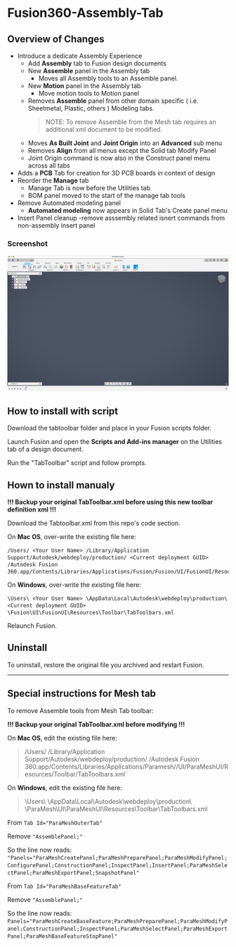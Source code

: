 # Fusion360-Assembly-Tab  

## Overview of Changes  

- Introduce a dedicate Assembly Experience
  - Add **Assembly** tab to Fusion design documents
  - New **Assemble** panel in the Assembly tab
    - Moves all Assembly tools to an Assemble panel.
  - New **Motion** panel in the Assembly tab
    - Move motion tools to Motion panel
  - Removes **Assemble** panel from other domain specific ( i.e. Sheetmetal, Plastic, others ) Modeling tabs.
    > NOTE: To remove Assemble from the Mesh tab requires an additional xml document to be modified.
  - Moves **As Built Joint** and **Joint Origin** into an **Advanced** sub menu
  - Removes **Align** from all menus except the Solid tab Modify Panel
  - Joint Origin command is now also in the Construct panel menu across all tabs
- Adds a **PCB** Tab for creation for 3D PCB boards in context of design
- Reorder the **Manage** tab
  - Manage Tab is now before the Utilities tab
  - BOM panel moved to the start of the manage tab tools
- Remove Automated modeling panel
  - **Automated modeling** now appears in Solid Tab's Create panel menu
- Insert Panel cleanup
    -remove asssembly related isnert commands from non-assembly insert panel

### Screenshot

![Assembly  tab preview](./assets/asm-tab.png)

## How to install  with script

Download the tabtoolbar folder and place in your Fusion scripts folder.

Launch Fusion and open the **Scripts and Add-ins manager** on the Utilities tab of a design document.

Run the "TabToolbar" script and follow prompts.


## Hown to install manualy

**!!! Backup your original TabToolbar.xml before using this new toolbar definition xml !!!**

Download the Tabtoolbar.xml from this repo's code section.

On **Mac OS**, over-write the existing file here:

    /Users/ <Your User Name> /Library/Application Support/Autodesk/webdeploy/production/ <Current deployment GUID> /Autodesk Fusion 360.app/Contents/Libraries/Applications/Fusion/Fusion/UI/FusionUI/Resources/Toolbar/TabToolbars.xml`

On **Windows**, over-write the existing file here:

    \Users\ <Your User Name> \AppData\Local\Autodesk\webdeploy\production\ <Current deployment GUID> \Fusion\UI\FusionUI\Resources\Toolbar\TabToolbars.xml

Relaunch Fusion.

## Uninstall

To uninstall, restore the original file you archived and restart Fusion.

----

## Special instructions for Mesh tab

To remove Assemble tools from Mesh Tab toolbar:

**!!! Backup your original TabToolbar.xml before modifying !!!**

On **Mac OS**, edit the existing file here:

> /Users/ <Your User Name> /Library/Application Support/Autodesk/webdeploy/production/ <Current deployment GUID> /Autodesk Fusion 360.app/Contents/Libraries/Applications/Paramesh//UI/ParaMeshUI/Resources/Toolbar/TabToolbars.xml`

On **Windows**, edit the existing file here:

> \Users\ <Your User Name> \AppData\Local\Autodesk\webdeploy\production\ <Current deployment GUID> \ParaMesh\UI\ParaMeshUI\Resources\Toolbar\TabToolbars.xml

From `Tab Id="ParaMeshOuterTab"`  

Remove `"AssemblePanel;"`  

So the line now reads: `"Panels="ParaMeshCreatePanel;ParaMeshPreparePanel;ParaMeshModifyPanel;ConfigurePanel;ConstructionPanel;InspectPanel;InsertPanel;ParaMeshSelectPanel;ParaMeshExportPanel;SnapshotPanel"`

From `Tab Id="ParaMeshBaseFeatureTab"`  

Remove `"AssemblePanel;"`  

So the line now reads: `Panels="ParaMeshCreateBaseFeature;ParaMeshPreparePanel;ParaMeshModifyPanel;ConstructionPanel;InspectPanel;ParaMeshSelectPanel;ParaMeshExportPanel;ParaMeshBaseFeatureStopPanel"`
